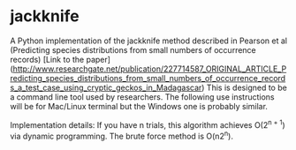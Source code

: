 # jackknife
A Python implementation of the jackknife method described in Pearson et al (Predicting species distributions from small numbers of occurrence records)
[Link to the paper] (http://www.researchgate.net/publication/227714587_ORIGINAL_ARTICLE_Predicting_species_distributions_from_small_numbers_of_occurrence_records_a_test_case_using_cryptic_geckos_in_Madagascar)
This is designed to be a command line tool used by researchers. The following use instructions will be for Mac/Linux terminal but the Windows one is probably similar.

Implementation details: If you have n trials, this algorithm achieves O(2<sup>n + 1</sup>) via dynamic programming. The brute force method is O(n2<sup>n</sup>).